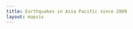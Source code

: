 ```yaml
---
title: Earthquakes in Asia Pacific since 2009
layout: mapvis
---
```


<script src="{{ site.baseurl }}/js/d3.v3.min.js"></script>

<script type="text/javascript">

  var mapconf = {
      extent: [
        {lat: 0.00, lon: 110.00},
        {lat: -45.00, lon: 175.00}
      ],
      mapid: "mr-yellow.jn4j6iof"
    },
    visconf = {
      duration: 4 * 60 * 1000,
      radExp: 5,
      radExtent: [20, 300],
      durationEntent: [300, 1000],
      cirPoint: {
        radius:  4
      },
      txtPoint: {
        margin: {
          top: 80,
          left: 0
        },
        fontsize: 50
      },
      rectYear: {
        width:  280,
        height: 70,
        margin: 10
      },
      txtYear: {
        margin: {
          top: 50,
          left: 30
        },
        fontsize: 50
      },

      rectTip: {
        width:  300,
        height: 75,
        margin: {
          top: -75/2,
          left: 25
        }
      },
      txtTip: {
        margin: {
          top: 20,
          left: 10
        },
        fontsize: 20
      },

      colorExtent: [
        d3.rgb('#fce94f'),
        d3.rgb('#cc0001')
      ]
    };

  var month = ["Jan","Feb","Mar","Apr","May","Jun","Jul","Aug","Sept","Oct","Nov","Dec"];

  // Visualization setup
  var visDiv = d3.select('#d3l'),
      visSvg = visDiv.append('svg')
      visGrp = visSvg.append('g'),
      grpYear = visSvg.append('g'),
      rectYear = grpYear.append('rect'),
      txtYear = grpYear.append('text'),
      grpPoints = visSvg.append('g'),
      grpTip = visSvg.append('g');

/*
  var tip = d3.tip()
      .attr('class', 'd3-tip')
      .offset([-10, 0])
      .html(function(d) {
        return "<strong>Mag:</strong> <span style='color:red'>" + d.mag + "</span>";
      });

  var div = d3.select("body")
    .append("div")  // declare the tooltip div 
    .attr("class", "tooltip")              // apply the 'tooltip' class
    .style("opacity", 0); 
  

*/

  // D3 Visualization Layer
  function D3Layer() {

    var layer = {},
        bounds,
        feature,
        collection,
        firstDraw = true,
        magExtent,
        dayExtent,
        eqRadius,
        eqDelay,
        eqDuration,
        eqColor;

    var startDay = 0;
    var lastMax = 0;

    

    layer.parent = visDiv.node();

    layer.project = function(coord) {
      var svgPoint = layer.map.locationPoint({ lat: coord[1], lon: coord[0] });
      return [svgPoint.x, svgPoint.y];
    };

    layer.draw = function() {

      if (firstDraw) {

        var mapDim = layer.map.dimensions,
        btnPlay = d3.select('#btnPlay')
          .attr('disabled', null)
          .on('click', layer.drawPoints);

        visSvg.attr('width',  mapDim.x)
              .attr('height', mapDim.y);
/*
        var infoPos = {
          x: mapDim.x - visconf.rectYear.width - visconf.rectYear.margin,
          y: mapDim.y - visconf.rectYear.height - visconf.rectYear.margin
        };
*/
        var infoPos = {
          x: mapDim.x - visconf.rectYear.width - visconf.rectYear.margin,
          y: 0 + visconf.rectYear.margin
        };

        grpYear.attr("transform", "translate(" + infoPos.x + "," + infoPos.y + ")");

        rectYear.attr('id', 'infobox')
            .attr('x', 0)
            .attr('y', 0)
            .attr('width',  visconf.rectYear.width)
            .attr('height', visconf.rectYear.height);

        txtYear.attr('id', 'txtyear')
          .style('font-size', visconf.txtYear.fontsize+'px')
          .attr('x', visconf.txtYear.margin.left)
          .attr('y', visconf.txtYear.margin.top)
          .text('Jan/2009');
/*

          tipBox.attr('id', 'tipBox')
            .attr('x', 0)
            .attr('y', 0)

            .attr('width',  visconf.tipBox.width)
            .attr('height', visconf.tipBox.height);

          tipInfo.attr('id', 'tipInfo')
            .attr('x', visconf.tipInfo.margin.left)
            .attr('y', visconf.tipInfo.margin.top)
            .text('aaaaa');
*/
        firstDraw = false;
      }

    };

  layer.drawPoints = function() {

    btnPlay = d3.select('#btnPlay').text('Resume').attr('disabled', 'disabled');

    path = d3.geo.path()
      .projection(layer.project)
      .pointRadius(0);

    feature.attr("d", path);

    path = d3.geo.path()
      .projection(layer.project)
      .pointRadius(function(item) {
        return eqRadius(item.properties.mag);
      });

    var firstDay = 0;

    // Clear points layer
    grpPoints.selectAll("*").remove();
    grpTip.selectAll("*").remove();

    startDay = lastMax + 1;
    lastMax = 0;
//console.log(feature);
    feature.filter(function(d, i) {
        if (d.properties.day < firstDay || firstDay === 0) {
          firstDay = d.properties.day;
        }
        if ((d.properties.day <= lastMax || lastMax === 0) && d.properties.day >= startDay && d.properties.mag >= 7) {
          //console.log(d);
          lastMax = d.properties.day;
        }
        if ((d.properties.day <= lastMax || lastMax === 0) && d.properties.day >= startDay)  return i;
      })
      .transition()
      .delay(function(item) {
        if (startDay === 1) startDay = firstDay;
        /*
        console.log('firstDay:'+firstDay);
        console.log('startDay:'+startDay);
        console.log((item.properties.day-(startDay-firstDay)));
        */
        return eqDelay(item.properties.day-(startDay-firstDay));
      })
      .duration(function(item) {
        return eqDuration(item.properties.mag);
      })
      .each('start', function() {
        var mag = this.__data__.properties.mag;
        if (mag >= 7) {
          //console.log('start:'+mag);

//console.log(this);
/*
var segments = this.pathSegList;
var pointX = segments.getItem(0).x;
var pointY = segments.getItem(0).y;

var grpTip = visSvg.append('g'),
  tipBox = grpTip.append('rect'),
  tipInfo = grpTip.append('text');

tipBox.attr('id', 'tipBox_'+this.__data__.properties.code)
  .attr('class', 'tipBox')
  .attr('x', pointX)
  .attr('y', pointY)
  .attr('width',  visconf.tipBox.width)
  .attr('height', visconf.tipBox.height);

tipInfo.attr('id', 'tipInfo_'+this.__data__.properties.code)
  .attr('class', 'tipInfo')
  .attr('x', pointX+visconf.tipInfo.margin.left)
  .attr('y', pointY+visconf.tipInfo.margin.top)
  .text('Mag:'+this.__data__.properties.mag);
*/

//console.log(this.getBBox());
/*
          div.transition()
            .duration(500)  
            .style("opacity", 0);
          div.transition()
            .duration(200)  
            .style("opacity", .9);  
          div.html(
            '<a href= "http://google.com">' + // The first <a> tag
            mag +
            "</a>")  
            .style("left", (d3.event.pageX) + "px")      
            .style("top", (d3.event.pageY - 28) + "px");
*/
          //tip.show(this.__data__.properties);
//          d3.select(this)
//            .append('tooltip')
//            .html('tooltip');
/*
          d3.select(this)
            .on('mouseover', tip.show)
            .on('mouseout', tip.hide)
*/
          //feature.transition().duration( 0 ); // pause

          // Remove tweens
          //this.remove();
        }

        d3.select(this)
          .attr('fill', function() {
            return eqColor(Math.floor(mag));
          })
          .attr('fill-opacity', 0.2);

        txtYear.text(this.__data__.properties.month+'/'+this.__data__.properties.year);
      })
      .each('end', function() {
        d3.select(this).attr("fill-opacity", 0.0);

        var mag = this.__data__.properties.mag;
        if (mag >= 7) {
          // show info box?
          //console.log('end:'+mag);

//console.log(this.__data__.properties);

// Insert numbered circle
var segments = this.pathSegList;
var pointX = segments.getItem(0).x;
var pointY = segments.getItem(0).y;


var cirPoint = grpPoints.append('circle'),
  txtPoint = grpPoints.append('text'),
  rectTip = grpTip.append('rect'),
  txtTip = grpTip.append('text');

rectTip.attr('id', 'rectTip_'+this.__data__.properties.code)
  .attr('class', 'rectTip')
  .attr('x', pointX+visconf.rectTip.margin.left)
  .attr('y', pointY+visconf.rectTip.margin.top)
  .attr('width',  visconf.rectTip.width)
  .attr('height', visconf.rectTip.height);

txtTip.attr('id', 'txtTip_'+this.__data__.properties.code)
  .attr('class', 'txtTip')
  .attr('x', pointX+visconf.rectTip.margin.left+visconf.txtTip.margin.left)
  .attr('y', pointY+visconf.rectTip.margin.top+visconf.txtTip.margin.top);
  /*
  txtTip.append('tspan')
    .attr('dy', 1)
    .text('Title:'+this.__data__.properties.title);
  */


  var datetime = new Date(this.__data__.properties.time);

  txtTip.append('tspan')
    .text(datetime.toLocaleTimeString()+' '+datetime.toLocaleDateString());

  txtTip.append('tspan')
    .attr('x', txtTip.attr('x'))
    .attr('dy', 22)
    .text(this.__data__.properties.place);

  txtTip.append('tspan')
    .attr('x', txtTip.attr('x'))
    .attr('dy', 22)
    .text('Magnitude: '+this.__data__.properties.mag);

  if (this.__data__.properties.dmin !== null) {
    txtTip.append('tspan')
      .attr('x', txtTip.attr('x'))
      .attr('dy', 22)
      .text('Depth: '+this.__data__.properties.dmin+'km');
  }





cirPoint.attr('id', 'cirPoint_'+this.__data__.properties.code)
  .style("fill", document.defaultView.getComputedStyle(this, null).getPropertyValue("fill"))
  .attr('class', 'cirPoint')
  .attr('cx', pointX)
  .attr('cy', pointY)
  .attr('r', visconf.cirPoint.radius)
    .on("mouseover", function() { 
       d3.select(this)
        .style("stroke", "#fff")
        .transition()
        .duration(1000)
        .style("stroke", "#B23600");

      rectTip
        .style("opacity", 0)
        .transition()
        .duration(1000)
        .style("opacity", 1);

      txtTip
        .style("opacity", 0)
        .transition()
        .duration(1000)
        .style("opacity", 1);

    })
    .on("mouseout", function() { 
       d3.select(this)
         // if you remove this transition, 
         // the "mouseover" transition takes precedence 
         // and leaves the border "stuck" at red
         .transition()     
         .duration(500)
        .style("stroke", "#fff");

      rectTip
        .style("opacity", 1)
        .transition()
        .duration(1000)
        .style("opacity", 0);

      txtTip
        .style("opacity", 1)
        .transition()
        .duration(1000)
        .style("opacity", 0);

      });



          btnPlay = d3.select('#btnPlay').attr('disabled', null);


        }


      })
      .attr('d', path);
    };

  layer.data = function(x) {
      collection = x,
      bounds = d3.geo.bounds(collection),
      feature = visGrp.selectAll('path')
        .data(collection.features)
        .enter()
        .append('path');

      // Compute the data extent
      magExtent = d3.extent(collection.features, function(item) {
          return item.properties.mag;
        }),
      dayExtent = d3.extent(collection.features, function(item) {
          return item.properties.day;
        });

      // Compute the delay, color, radius and duration scales
      eqRadius = d3.scale.pow()
        .domain(magExtent)
        .rangeRound(visconf.radExtent)
        .exponent(visconf.radExp),
      eqDelay = d3.scale.linear()
        .domain(dayExtent)
        .rangeRound([10, visconf.duration]),
      eqDuration = d3.scale.linear()
        .domain(magExtent)
        .rangeRound(visconf.durationEntent),
      eqColor = d3.scale.linear()
        .domain(magExtent)
        .range(visconf.colorExtent);

      return layer;
    };

    layer.extent = function() {
      return new MM.Extent(
        new MM.Location(bounds[0][1], bounds[0][0]),
        new MM.Location(bounds[1][1], bounds[1][0]));
    };

    return layer;

  };

  function epochDay(datetime) {
    var MS_DAY = 24 * 60 * 60 * 1000,
          ms_epoch = Date.parse(datetime);
      return (ms_epoch - ms_epoch % MS_DAY) / MS_DAY;
  };

  // Load the data
  d3.json('data/usgs_3plus_dsc.json', function(earthquakeData) {

    // Add additional data to the eartquake events
    var earthquakePoints = earthquakeData.features,
        firstDate = new Date(earthquakePoints[0].properties.time),
        dayOffset = Math.abs(epochDay(firstDate));

    earthquakePoints.forEach(function(item) {
      var datetime = new Date(item.properties.time);
      item.properties['day'] = epochDay(datetime) + dayOffset;
      item.properties['month'] = month[datetime.getMonth()];
      item.properties['year'] = datetime.getFullYear();

      //console.log(item.properties['day']+'/'+item.properties['year']);

    });

    // Load and draw the map
    mapbox.load(mapconf.mapid, function(mbmap) {
      map = mapbox.map("map", mbmap.layer, null, []);
      earthquakeLayer = D3Layer().data(earthquakeData);
      map.addLayer(earthquakeLayer);

      // Configure the inital state of the map
      map.setExtent(mapconf.extent);
      //map.zoom(mapconf.zoom);
      //map.ui.zoomer.add();
      map.ui.attribution.add()
        .content('<a href="http://mapbox.com/about/maps">Mapbox</a>');
    });

  });

</script>
